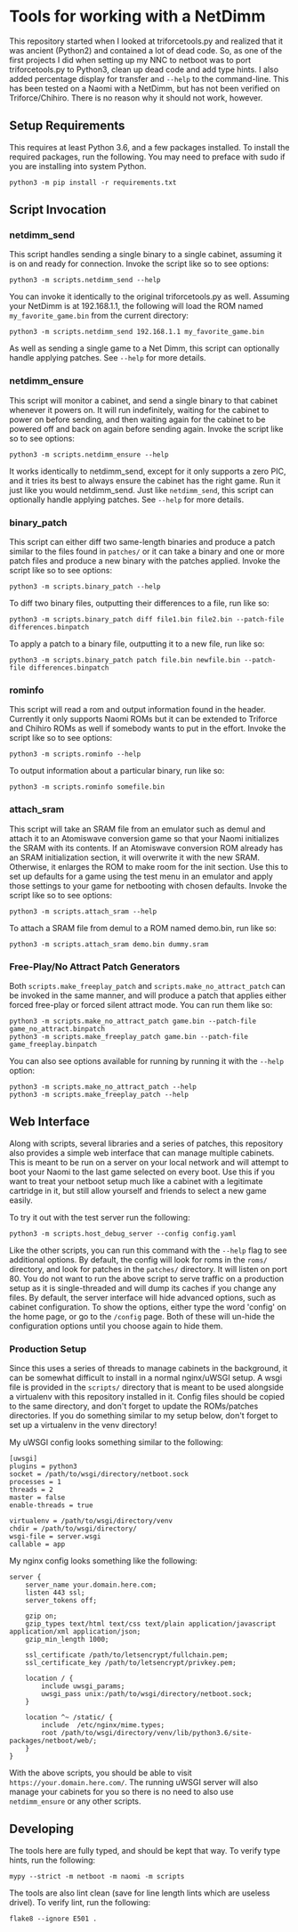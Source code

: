 # Tools for working with a NetDimm

This repository started when I looked at triforcetools.py and realized that it was ancient (Python2) and contained a lot of dead code. So, as one of the first projects I did when setting up my NNC to netboot was to port triforcetools.py to Python3, clean up dead code and add type hints. I also added percentage display for transfer and `--help` to the command-line. This has been tested on a Naomi with a NetDimm, but has not been verified on Triforce/Chihiro. There is no reason why it should not work, however.

## Setup Requirements

This requires at least Python 3.6, and a few packages installed. To install the required packages, run the following. You may need to preface with sudo if you are installing into system Python.

```
python3 -m pip install -r requirements.txt
```

## Script Invocation

### netdimm_send

This script handles sending a single binary to a single cabinet, assuming it is on and ready for connection. Invoke the script like so to see options:

```
python3 -m scripts.netdimm_send --help
```

You can invoke it identically to the original triforcetools.py as well. Assuming your NetDimm is at 192.168.1.1, the following will load the ROM named `my_favorite_game.bin` from the current directory:

```
python3 -m scripts.netdimm_send 192.168.1.1 my_favorite_game.bin
```

As well as sending a single game to a Net Dimm, this script can optionally handle applying patches. See `--help` for more details.

### netdimm_ensure

This script will monitor a cabinet, and send a single binary to that cabinet whenever it powers on. It will run indefinitely, waiting for the cabinet to power on before sending, and then waiting again for the cabinet to be powered off and back on again before sending again. Invoke the script like so to see options:

```
python3 -m scripts.netdimm_ensure --help
```

It works identically to netdimm_send, except for it only supports a zero PIC, and it tries its best to always ensure the cabinet has the right game. Run it just like you would netdimm_send. Just like `netdimm_send`, this script can optionally handle applying patches. See `--help` for more details.

### binary_patch

This script can either diff two same-length binaries and produce a patch similar to the files found in `patches/` or it can take a binary and one or more patch files and produce a new binary with the patches applied. Invoke the script like so to see options:

```
python3 -m scripts.binary_patch --help
```

To diff two binary files, outputting their differences to a file, run like so:

```
python3 -m scripts.binary_patch diff file1.bin file2.bin --patch-file differences.binpatch
```

To apply a patch to a binary file, outputting it to a new file, run like so:

```
python3 -m scripts.binary_patch patch file.bin newfile.bin --patch-file differences.binpatch
```

### rominfo

This script will read a rom and output information found in the header. Currently it only supports Naomi ROMs but it can be extended to Triforce and Chihiro ROMs as well if somebody wants to put in the effort. Invoke the script like so to see options:

```
python3 -m scripts.rominfo --help
```

To output information about a particular binary, run like so:

```
python3 -m scripts.rominfo somefile.bin
```

### attach_sram

This script will take an SRAM file from an emulator such as demul and attach it to an Atomiswave conversion game so that your Naomi initializes the SRAM with its contents. If an Atomiswave conversion ROM already has an SRAM initialization section, it will overwrite it with the new SRAM. Otherwise, it enlarges the ROM to make room for the init section. Use this to set up defaults for a game using the test menu in an emulator and apply those settings to your game for netbooting with chosen defaults. Invoke the script like so to see options:

```
python3 -m scripts.attach_sram --help
```

To attach a SRAM file from demul to a ROM named demo.bin, run like so:

```
python3 -m scripts.attach_sram demo.bin dummy.sram
```

### Free-Play/No Attract Patch Generators

Both `scripts.make_freeplay_patch` and `scripts.make_no_attract_patch` can be invoked in the same manner, and will produce a patch that applies either forced free-play or forced silent attract mode. You can run them like so:

```
python3 -m scripts.make_no_attract_patch game.bin --patch-file game_no_attract.binpatch
python3 -m scripts.make_freeplay_patch game.bin --patch-file game_freeplay.binpatch
```

You can also see options available for running by running it with the `--help` option:

```
python3 -m scripts.make_no_attract_patch --help
python3 -m scripts.make_freeplay_patch --help
```

## Web Interface

Along with scripts, several libraries and a series of patches, this repository also provides a simple web interface that can manage multiple cabinets. This is meant to be run on a server on your local network and will attempt to boot your Naomi to the last game selected on every boot. Use this if you want to treat your netboot setup much like a cabinet with a legitimate cartridge in it, but still allow yourself and friends to select a new game easily.

To try it out with the test server run the following:

```
python3 -m scripts.host_debug_server --config config.yaml
```

Like the other scripts, you can run this command with the `--help` flag to see additional options. By default, the config will look for roms in the `roms/` directory, and look for patches in the `patches/` directory. It will listen on port 80. You do not want to run the above script to serve traffic on a production setup as it is single-threaded and will dump its caches if you change any files. By default, the server interface will hide advanced options, such as cabinet configuration. To show the options, either type the word 'config' on the home page, or go to the `/config` page. Both of these will un-hide the configuration options until you choose again to hide them.

### Production Setup

Since this uses a series of threads to manage cabinets in the background, it can be somewhat difficult to install in a normal nginx/uWSGI setup. A wsgi file is provided in the `scripts/` directory that is meant to be used alongside a virtualenv with this repository installed in it. Config files should be copied to the same directory, and don't forget to update the ROMs/patches directories. If you do something similar to my setup below, don't forget to set up a virtualenv in the venv directory!

My uWSGI config looks something similar to the following:

```
[uwsgi]
plugins = python3
socket = /path/to/wsgi/directory/netboot.sock
processes = 1
threads = 2
master = false
enable-threads = true

virtualenv = /path/to/wsgi/directory/venv
chdir = /path/to/wsgi/directory/
wsgi-file = server.wsgi
callable = app
```

My nginx config looks something like the following:

```
server {
    server_name your.domain.here.com;
    listen 443 ssl;
    server_tokens off;

    gzip on;
    gzip_types text/html text/css text/plain application/javascript application/xml application/json;
    gzip_min_length 1000;

    ssl_certificate /path/to/letsencrypt/fullchain.pem;
    ssl_certificate_key /path/to/letsencrypt/privkey.pem;

    location / {
        include uwsgi_params;
        uwsgi_pass unix:/path/to/wsgi/directory/netboot.sock;
    }

    location ^~ /static/ {
        include  /etc/nginx/mime.types;
        root /path/to/wsgi/directory/venv/lib/python3.6/site-packages/netboot/web/;
    }
}
```

With the above scripts, you should be able to visit `https://your.domain.here.com/`. The running uWSGI server will also manage your cabinets for you so there is no need to also use `netdimm_ensure` or any other scripts.

## Developing

The tools here are fully typed, and should be kept that way. To verify type hints, run the following:

```
mypy --strict -m netboot -m naomi -m scripts
```

The tools are also lint clean (save for line length lints which are useless drivel). To verify lint, run the following:

```
flake8 --ignore E501 .
```
